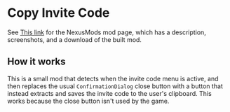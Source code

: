 # Copy Invite Code


See [This link](http://www.nexusmods.com/stardewvalley/mods/2171) for the NexusMods mod page, which has a description, screenshots, and a download of the built mod.

## How it works

This is a small mod that detects when the invite code menu is active, and then replaces the usual `ConfirmationDialog` close button with a button that instead extracts and saves the invite code to the user's clipboard. This works because the close button isn't used by the game.